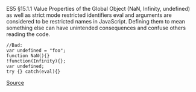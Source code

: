 ES5 §15.1.1 Value Properties of the Global Object (NaN, Infinity, undefined) as well as strict mode restricted identifiers eval and arguments are considered to be restricted names in JavaScript. Defining them to mean something else can have unintended consequences and confuse others reading the code.

```
//Bad:
var undefined = "foo";
function NaN(){}
!function(Infinity){};
var undefined; 
try {} catch(eval){}

```

[Source](http://eslint.org/docs/rules/no-shadow-restricted-names)
